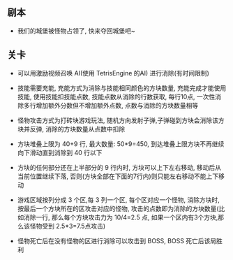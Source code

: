 
## 剧本

* 我们的城堡被怪物占领了, 快来夺回城堡吧~

## 关卡

* 可以用激励视频召唤 AI(使用 TetrisEngine 的AI) 进行消除(有时间限制)

* 技能需要充能, 充能方式为消除与技能相同颜色的方块数量, 充能完成才能使用技能, 使用技能扣技能点数, 技能点数从消除的行数获取, 每行10点, 一次性消除多行增加额外分数但不增加额外点数, 点数与消除的方块数量相等

* 怪物攻击方式为打砖块游戏玩法, 随机方向发射子弹,子弹碰到方块会消除该方块并反弹, 消除的方块数量从点数中扣除

* 方块堆叠上限为 40+9 行, 最大数量: 50*9=450, 到达堆叠上限方块不再继续向下滑动直到消除到 40 行以下

* 方块的任何部分还在上半部分的 9 行内时, 方块可以上下左右移动, 移动后从当前位置继续下落, 否则(方块全部在下面的7行内)则只能左右移动不能上下移动

* 游戏区域按列分成 3 个区,每 3 列一个区, 每个区对应一个怪物, 消除方块时, 按最后一个方块所在的区攻击对应的怪物, 攻击的点数即为消除的方块数量(比如消除一行, 那么每个方块攻击力为 10/4=2.5 点, 如果一个区内有3个方块,那么该怪物受到 2.5*3=7.5点攻击)

* 怪物死亡后在没有怪物的区进行消除可以攻击到 BOSS, BOSS 死亡后该局胜利
